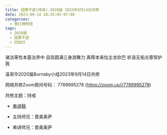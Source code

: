```yaml
---
title: 因果不虚(持戒)-2020届 2023年9月14日共修
date: 2023-09-14 18:35:03-07:00
categories:
  - 慧灯禅修班
tags:
  - 2020届
  - 因果不虚
  - 四加行
---
```

诸法等性本基法界中 自现圆满三身游舞力
离障本来怙主龙钦巴 祈请无垢光尊常护我

温哥华2020届Burnaby小组2023年9月14日共修

网络共修Zoom房间号码： 7789995278 (<https://zoom.us/j/7789995278>)

共修主题：持戒
* [串讲稿](/f/up/wechatimg22914.png)

* 主持师兄：晋美奥萨
* 串讲师兄：晋美奥萨